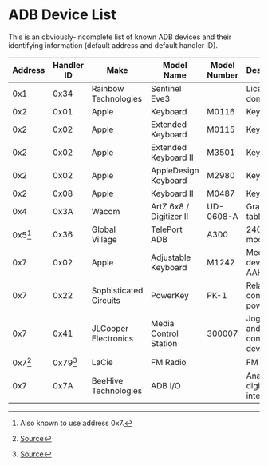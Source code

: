 # ADB Device List

This is an obviously-incomplete list of known ADB devices and their identifying information (default address and default handler ID).

| Address | Handler ID | Make                   | Model Name              | Model Number | Description                          |
| ------- | ---------- | ---------------------- | ----------------------- | ------------ | ------------------------------------ |
| 0x1     | 0x34       | Rainbow Technologies   | Sentinel Eve3           |              | License dongle                       |
| 0x2     | 0x01       | Apple                  | Keyboard                | M0116        | Keyboard                             |
| 0x2     | 0x02       | Apple                  | Extended Keyboard       | M0115        | Keyboard                             |
| 0x2     | 0x02       | Apple                  | Extended Keyboard II    | M3501        | Keyboard                             |
| 0x2     | 0x02       | Apple                  | AppleDesign Keyboard    | M2980        | Keyboard                             |
| 0x2     | 0x08       | Apple                  | Keyboard II             | M0487        | Keyboard                             |
| 0x4     | 0x3A       | Wacom                  | ArtZ 6x8 / Digitizer II | UD-0608-A    | Graphics tablet                      |
| 0x5[^1] | 0x36       | Global Village         | TelePort ADB            | A300         | 2400-baud modem                      |
| 0x7     | 0x02       | Apple                  | Adjustable Keyboard     | M1242        | Media keys device of AAK             |
| 0x7     | 0x22       | Sophisticated Circuits | PowerKey                | PK-1         | Relay-controlled power strip         |
| 0x7     | 0x41       | JLCooper Electronics   | Media Control Station   | 300007       | Jog dial and media control device    |
| 0x7[^2] | 0x79[^2]   | LaCie                  | FM Radio                |              | FM radio                             |
| 0x7     | 0x7A       | BeeHive Technologies   | ADB I/O                 |              | Analog and digital I/O interface     |

[^1]: Also known to use address 0x7.
[^2]: [Source](https://vintagegeek.wordpress.com/2021/01/03/lacie-fm-radio-tuner-for-system-7-0-to-os9-macintosh-w-adb-port/#comment-1107)
